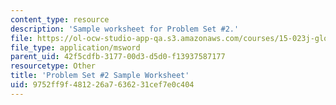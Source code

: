 ```yaml
---
content_type: resource
description: 'Sample worksheet for Problem Set #2.'
file: https://ol-ocw-studio-app-qa.s3.amazonaws.com/courses/15-023j-global-climate-change-economics-science-and-policy-spring-2008/9752ff9f481226a7636231cef7e0c404_template2.xls
file_type: application/msword
parent_uid: 42f5cdfb-3177-00d3-d5d0-f13937587177
resourcetype: Other
title: 'Problem Set #2 Sample Worksheet'
uid: 9752ff9f-4812-26a7-6362-31cef7e0c404
---
```

